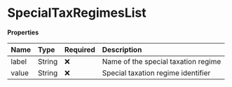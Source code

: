 # SpecialTaxRegimesList

**Properties**

| Name  | Type   | Required | Description                         |
| :---- | :----- | :------- | :---------------------------------- |
| label | String | ❌       | Name of the special taxation regime |
| value | String | ❌       | Special taxation regime identifier  |

<!-- This file was generated by liblab | https://liblab.com/ -->
